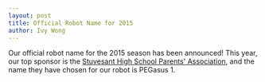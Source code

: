 ```yaml
---
layout: post
title: Official Robot Name for 2015
author: Ivy Wong
---
```

Our official robot name for the 2015 season has been announced! This year, our top sponsor is the [Stuvesant High School Parents' Association](http://stuy-pa.org/home/), and the name they have chosen for our robot is PEGasus 1.
